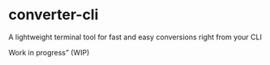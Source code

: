 # converter-cli
A lightweight terminal tool for fast and easy conversions right from your CLI

Work in progress” (WIP)

